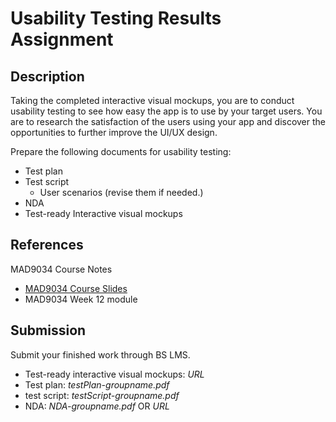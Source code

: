 # Usability Testing Results Assignment

## Description

Taking the completed interactive visual mockups, you are to conduct usability testing to see how easy the app is to use by your target users. You are to research the satisfaction of the users using your app and discover the opportunities to further improve the UI/UX design.  

Prepare the following documents for usability testing:

* Test plan 
* Test script
    * User scenarios (revise them if needed.)
* NDA
* Test-ready Interactive visual mockups 

## References

MAD9034 Course Notes
* [MAD9034 Course Slides](https://goo.gl/JKcRx7)
* MAD9034 Week 12 module

## Submission

Submit your finished work through BS LMS.
- Test-ready interactive visual mockups: _URL_
- Test plan: _testPlan-groupname.pdf_
- test script: _testScript-groupname.pdf_
- NDA: _NDA-groupname.pdf_ OR _URL_ 

